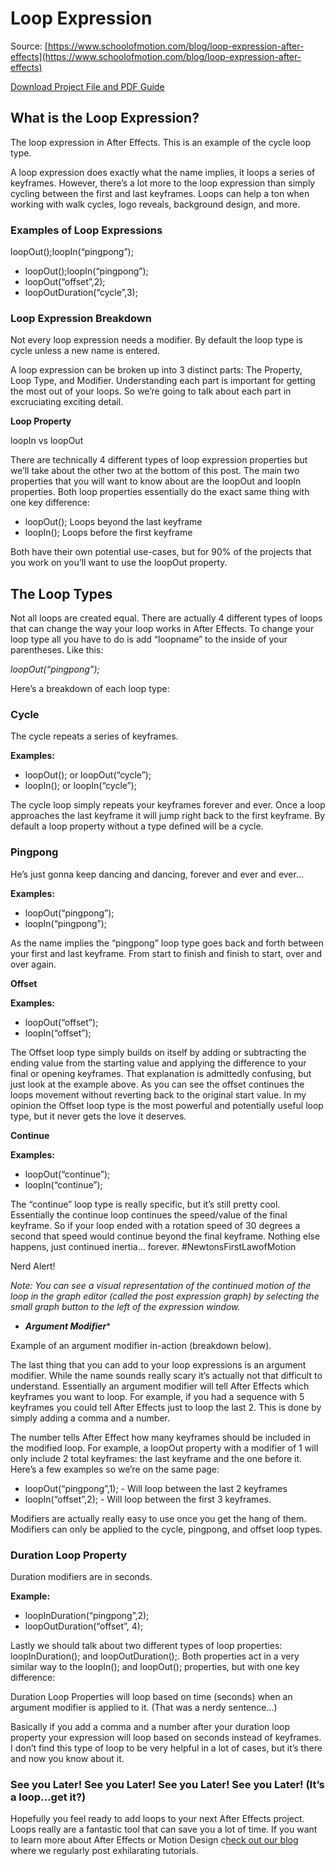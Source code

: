 # Loop Expression

Source: [https://www.schoolofmotion.com/blog/loop-expression-after-effects](https://www.schoolofmotion.com/blog/loop-expression-after-effects)

[Download Project File and PDF Guide](https://www.schoolofmotion.com/blog/loop-expression-after-effects#)

## What is the Loop Expression?

The loop expression in After Effects. This is an example of the cycle loop type.

A loop expression does exactly what the name implies, it loops a series of keyframes. However, there’s a lot more to the loop expression than simply cycling between the first and last keyframes. Loops can help a ton when working with walk cycles, logo reveals, background design, and more.

### **Examples of Loop Expressions**

loopOut();loopIn(“pingpong”);

- loopOut();loopIn(“pingpong”);
- loopOut(“offset”,2);
- loopOutDuration(“cycle”,3);

### Loop Expression Breakdown

Not every loop expression needs a modifier. By default the loop type is cycle unless a new name is entered.

A loop expression can be broken up into 3 distinct parts: The Property, Loop Type, and Modifier. Understanding each part is important for getting the most out of your loops. So we’re going to talk about each part in excruciating exciting detail.

**Loop Property**

loopIn vs loopOut

There are technically 4 different types of loop expression properties but we’ll take about the other two at the bottom of this post. The main two properties that you will want to know about are the loopOut and loopIn properties. Both loop properties essentially do the exact same thing with one key difference:

- loopOut(); Loops beyond the last keyframe
- loopIn(); Loops before the first keyframe

Both have their own potential use-cases, but for 90% of the projects that you work on you’ll want to use the loopOut property.

## **The Loop Types**

Not all loops are created equal. There are actually 4 different types of loops that can change the way your loop works in After Effects. To change your loop type all you have to do is add “loopname” to the inside of your parentheses. Like this:

*loopOut(“pingpong”);*

Here’s a breakdown of each loop type:

### **Cycle**

The cycle repeats a series of keyframes.

**Examples:**

- loopOut(); or loopOut(“cycle”);
- loopIn(); or loopIn(“cycle”);

The cycle loop simply repeats your keyframes forever and ever. Once a loop approaches the last keyframe it will jump right back to the first keyframe. By default a loop property without a type defined will be a cycle.

### Pingpong

He’s just gonna keep dancing and dancing, forever and ever and ever…

**Examples:**

- loopOut(“pingpong”);
- loopIn(“pingpong”);

As the name implies the “pingpong” loop type goes back and forth between your first and last keyframe. From start to finish and finish to start, over and over again.

**Offset**

**Examples:**

- loopOut(“offset”);
- loopIn(“offset”);

The Offset loop type simply builds on itself by adding or subtracting the ending value from the starting value and applying the difference to your final or opening keyframes. That explanation is admittedly confusing, but just look at the example above. As you can see the offset continues the loops movement without reverting back to the original start value. In my opinion the Offset loop type is the most powerful and potentially useful loop type, but it never gets the love it deserves.

**Continue**

**Examples:**

- loopOut(“continue”);
- loopIn(“continue”);

The “continue” loop type is really specific, but it’s still pretty cool. Essentially the continue loop continues the speed/value of the final keyframe. So if your loop ended with a rotation speed of 30 degrees a second that speed would continue beyond the final keyframe. Nothing else happens, just continued inertia… forever. #NewtonsFirstLawofMotion

Nerd Alert!

*Note: You can see a visual representation of the continued motion of the loop in the graph editor (called the post expression graph) by selecting the small graph button to the left of the expression window.*

- ***Argument Modifier****

Example of an argument modifier in-action (breakdown below).

The last thing that you can add to your loop expressions is an argument modifier. While the name sounds really scary it’s actually not that difficult to understand. Essentially an argument modifier will tell After Effects which keyframes you want to loop. For example, if you had a sequence with 5 keyframes you could tell After Effects just to loop the last 2. This is done by simply adding a comma and a number.

The number tells After Effect how many keyframes should be included in the modified loop. For example, a loopOut property with a modifier of 1 will only include 2 total keyframes: the last keyframe and the one before it. Here’s a few examples so we’re on the same page:

- loopOut(“pingpong”,1); - Will loop between the last 2 keyframes
- loopIn(“offset”,2); - Will loop between the first 3 keyframes.

Modifiers are actually really easy to use once you get the hang of them. Modifiers can only be applied to the cycle, pingpong, and offset loop types.

### **Duration Loop Property**

Duration modifiers are in seconds.

**Example:**

- loopInDuration(“pingpong”,2);
- loopOutDuration(“offset”, 4);

Lastly we should talk about two different types of loop properties: loopInDuration(); and loopOutDuration();. Both properties act in a very similar way to the loopIn(); and loopOut(); properties, but with one key difference:

Duration Loop Properties will loop based on time (seconds) when an argument modifier is applied to it. (That was a nerdy sentence…)

Basically if you add a comma and a number after your duration loop property your expression will loop based on seconds instead of keyframes. I don’t find this type of loop to be very helpful in a lot of cases, but it’s there and now you know about it.

### See you Later! See you Later! See you Later! See you Later! (It’s a loop…get it?)

Hopefully you feel ready to add loops to your next After Effects project. Loops really are a fantastic tool that can save you a lot of time. If you want to learn more about After Effects or Motion Design c[heck out our blog](https://www.schoolofmotion.com/blog) where we regularly post exhilarating tutorials.